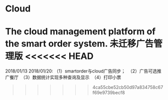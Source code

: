 # Cloud
The cloud management platform of the smart order system.
未迁移广告管理版
<<<<<<< HEAD
=======
2018/01/13
2018/01/20:
  （1）smartorder与cloud广告同步；
  （2）广告可选推广餐厅
  （3）数据统计实现多种查询及显示
  （4）打印小票
>>>>>>> 4ca55cbe52cb50d97a834758c67f69e9739becf8
